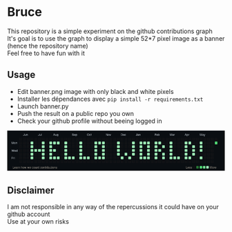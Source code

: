 # Bruce

This repository is a simple experiment on the github contributions graph  
It's goal is to use the graph to display a simple 52*7 pixel image as a banner (hence the repository name)  
Feel free to have fun with it

## Usage

* Edit banner.png image with only black and white pixels
* Installer les dépendances avec `pip install -r requirements.txt`
* Launch banner.py
* Push the result on a public repo you own
* Check your github profile without beeing logged in

![Result](img/result.png)

## Disclaimer

I am not responsible in any way of the repercussions it could have on your github account  
Use at your own risks

